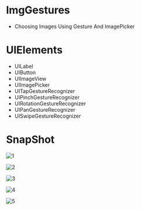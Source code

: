 # ImgGestures
* Choosing Images Using Gesture And ImagePicker

# UIElements
* UILabel
* UIButton
* UIImageView
* UIImagePicker
* UITapGestureRecognizer
* UIPinchGestureRecognizer
* UIRotationGestureRecognizer
* UIPanGestureRecognizer
* UISwipeGestureRecognizer



# SnapShot
![1](https://github.com/Prithiviraj69/ImgGestures/blob/main/ImgGesture/1.png)

![2](https://github.com/Prithiviraj69/ImgGestures/blob/main/ImgGesture/2.png)

![3](https://github.com/Prithiviraj69/ImgGestures/blob/main/ImgGesture/3.png)

![4](https://github.com/Prithiviraj69/ImgGestures/blob/main/ImgGesture/4.png)

![5](https://github.com/Prithiviraj69/ImgGestures/blob/main/ImgGesture/5.png)

